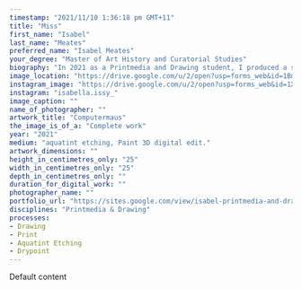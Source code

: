 ```yaml
---
timestamp: "2021/11/10 1:36:18 pm GMT+11"
title: "Miss"
first_name: "Isabel"
last_name: "Meates"
preferred_name: "Isabel Meates"
your_degree: "Master of Art History and Curatorial Studies"
biography: "In 2021 as a Printmedia and Drawing student, I produced a series of drawings which shifted from the observational into abstraction. Deconstruction methodology was used to generate compositions which are 'oppositional'. The notion of 'structural unity' was abandoned for a drawing process which was indefinite though responsive. At current, my project investigates the movement of analogue drawing into digital. A composition on a computer page can be reconstructed in many variations. Transferring analogue information into a simple digital format allowed the drawings to develop outwards."
image_location: "https://drive.google.com/u/2/open?usp=forms_web&id=1Bmxr2WZNmKjVO0nLrLqxegw-D2tAmZtt"
instagram_image: "https://drive.google.com/u/2/open?usp=forms_web&id=1Xdssw_kRuE_46wSiBbdUdXFkpm5WAXZK"
instagram: "isabella.issy_"
image_caption: ""
name_of_photographer: ""
artwork_title: "Computermaus"
the_image_is_of_a: "Complete work"
year: "2021"
medium: "aquatint etching, Paint 3D digital edit."
artwork_dimensions: ""
height_in_centimetres_only: "25"
width_in_centimetres_only: "25"
depth_in_centimetres_only: ""
duration_for_digital_work: ""
photographer_name: ""
portfolio_url: "https://sites.google.com/view/isabel-printmedia-and-drawing/main"
disciplines: "Printmedia & Drawing"
processes:
- Drawing
- Print
- Aquatint Etching
- Drypoint
---
```


Default content